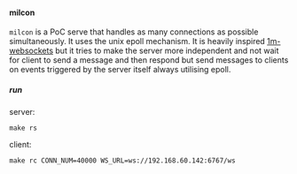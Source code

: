 #### milcon

`milcon` is a PoC serve that handles as many connections as possible simultaneously. It uses the unix epoll mechanism. It is heavily inspired [1m-websockets](https://github.com/eranyanay/1m-go-websockets/tree/master) but it tries to make the server more independent and not wait for client to send a message and then respond but send messages to clients on events triggered by the server itself always utilising epoll.

##### run
server:
```
make rs
````

client:
```
make rc CONN_NUM=40000 WS_URL=ws://192.168.60.142:6767/ws
```